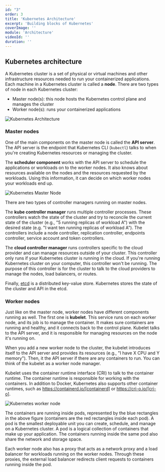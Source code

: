 ```yaml
---
id: "3"
order: 3
title: 'Kubernetes Architecture'
excerpt: 'Building blocks of Kubernetes'
coverImage: ''
module: 'Architecture'
videoId: ''
duration: ''
---
```


## Kubernetes architecture

A Kubernetes cluster is a set of physical or virtual machines and other infrastructure resources needed to run your containerized applications. Each machine in a Kubernetes cluster is called a **node**. There are two types of node in each Kubernetes cluster:

- Master node(s): this node hosts the Kubernetes control plane and manages the cluster
- Worker node(s): runs your containerized applications

![Kubernetes Architecture](/assets/course/arch/k8s-architecture.png)

### Master nodes

One of the main components on the master node is called the **API server**. The API server is the endpoint that Kubernetes CLI (`kubectl`) talks to when you're creating Kubernetes resources or managing the cluster.

The **scheduler component** works with the API server to schedule the applications or workloads on to the worker nodes. It also knows about resources available on the nodes and the resources requested by the workloads. Using this information, it can decide on which worker nodes your workloads end up.

![Kubernetes Master Node](/assets/course/arch/k8s-master.png)

There are two types of controller managers running on master nodes.

The **kube controller manager** runs multiple controller processes. These controllers watch the state of the cluster and try to reconcile the current state of the cluster (e.g., "5 running replicas of workload A") with the desired state (e.g. "I want ten running replicas of workload A"). The controllers include a node controller, replication controller, endpoints controller, service account and token controllers.

The **cloud controller manager** runs controllers specific to the cloud provider and can manage resources outside of your cluster. This controller only runs if your Kubernetes cluster is running in the cloud. If you're running Kubernetes cluster on your computer, this controller won't be running. The purpose of this controller is for the cluster to talk to the cloud providers to manage the nodes, load balancers, or routes.

Finally, [etcd](https://etcd.io/) is a distributed key-value store. Kubernetes stores the state of the cluster and API in the etcd.

### Worker nodes

Just like on the master node, worker nodes have different components running as well. The first one is **kubelet**. This service runs on each worker node, and its job is to manage the container. It makes sure containers are running and healthy, and it connects back to the control plane. Kubelet talks to the API server, and it is responsible for managing resources on the node it's running on.

When you add a new worker node to the cluster, the kubelet introduces itself to the API server and provides its resources (e.g., "I have X CPU and Y memory"). Then, it the API server if there are any containers to run. You can think of the kubelet as a worker node manager.

Kubelet uses the container runtime interface (CRI) to talk to the container runtime. The container runtime is responsible for working with the containers. In addition to Docker, Kubernetes also supports other container runtimes, such as https://containerd.io/[containerd] or https://cri-o.io/[cri-o].

![Kubernetes worker node](/assets/course/arch/k8s-worker.png)

The containers are running inside pods, represented by the blue rectangles in the above figure (containers are the red rectangles inside each pod). A pod is the smallest deployable unit you can create, schedule, and manage on a Kubernetes cluster. A pod is a logical collection of containers that make up your application. The containers running inside the same pod also share the network and storage space.

Each worker node also has a proxy that acts as a network proxy and a load balancer for workloads running on the worker nodes. Through these proxies, the external load balancer
redirects client requests to containers running inside the pod.